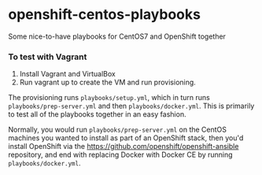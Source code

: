 # openshift-centos-playbooks
Some nice-to-have playbooks for CentOS7 and OpenShift together

### To test with Vagrant
1. Install Vagrant and VirtualBox
2. Run vagrant up to create the VM and run provisioning.

The provisioning runs `playbooks/setup.yml`, which in turn runs
`playbooks/prep-server.yml` and then `playbooks/docker.yml`. This is
primarily to test all of the playbooks together in an easy fashion.

Normally, you would run `playbooks/prep-server.yml` on the CentOS machines
you wanted to install as part of an OpenShift stack, then you'd install OpenShift
via the https://github.com/openshift/openshift-ansible repository, and end with
replacing Docker with Docker CE by running `playbooks/docker.yml`.
